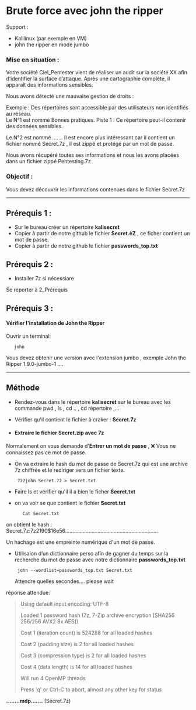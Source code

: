 # Brute force avec john the ripper

Support : 

* Kalilinux (par exemple en VM)
*  john the ripper en mode jumbo

### Mise en situation :
Votre société Ciel_Pentester vient de réaliser un audit sur la société XX afin d’identifier la surface d’attaque. Après une cartographie complète, il apparaît des informations sensibles. 

Nous avons détecté une mauvaise gestion de droits :

Exemple : Des répertoires sont accessible par des utilisateurs non identifiés au réseau.  
Le N°1 est nommé Bonnes pratiques.  Piste 1 : Ce répertoire peut-il contenir des données sensibles. 

Le N°2 est nommé …….  Il est encore plus intéressant car il contient un fichier nommé Secret.7z , il est  zippé et protégé par un mot de passe.

Nous avons récupéré toutes ses informations et nous les avons placées dans un fichier zippé Pentesting.7z

### Objectif :
Vous devez découvrir les informations contenues dans le fichier Secret.7z

-----

## Prérequis 1 :
* Sur le bureau créer un répertoire **kalisecret**
* Copier à partir de notre github le fichier **Secret.èZ** ,  ce ficher contient un mot de passe.
* Copier à partir de notre github le fichier **passwords_top.txt**

## Prérequis 2 :

* Installer 7z si nécessiare
  
Se reporter à 2_Prérequis


## Prérequis 3 :

#### Vérifier l'installation de **John the Ripper**

Ouvrir un terminal:

       john

Vous devez obtenir une version avec l'extension jumbo , exemple John the Ripper 1.9.0-jumbo-1 ....

-----

## Méthode

* Rendez-vous dans le répertoire **kalisecret** sur le bureau avec les commande pwd , ls , cd .. , cd répertoire ,...

* Vérifier qu'il contient le fichier à craker : **Secret.7z**

* #### Extraire le fichier **Secret.zip** avec **7z**

Normalement on vous demande d'**Entrer un mot de passe** , ❌ Vous ne connaissez pas ce mot de passe.

* On va extraire le hash du mot de passe de Secret.7z qui est une archive 7z chiffrée et le rediriger vers un fichier texte.

       7z2john Secret.7z > Secret.txt

* Faire ls et vérifier qu'il il a bien le ficher **Secret.txt**

* on va voir se que contient le fichier **Secret.txt**

         Cat Secret.txt

on obtient le hash  : Secret.7z:$7z$2$19$0$$16$e56...............................................................

Un hachage est une empreinte numérique d'un mot de passe.

* Utilisaion d’un dictionnaire perso afin de gagner du temps sur la recherche du mot de passe avec notre dictionnaire **passwords_top.txt**

       john --wordlist=passwords_top.txt Secret.txt

  Attendre quelles secondes.... please wait

réponse attendue:
>
> Using default input encoding: UTF-8
>
> Loaded 1 password hash (7z, 7-Zip archive encryption [SHA256 256/256 AVX2 8x AES])
>
> Cost 1 (iteration count) is 524288 for all loaded hashes
>
> Cost 2 (padding size) is 2 for all loaded hashes
>
> Cost 3 (compression type) is 2 for all loaded hashes
>
> Cost 4 (data length) is 14 for all loaded hashes
>
> Will run 4 OpenMP threads
>
> Press 'q' or Ctrl-C to abort, almost any other key for status

**........mdp.......**               (Secret.7z)   




